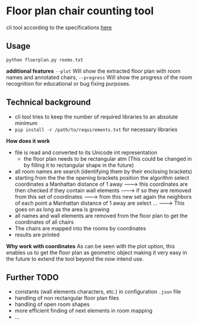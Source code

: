 # Floor plan chair counting tool

cli tool according to the specifications [here](task_en.txt)

## Usage

```
python floorplan.py rooms.txt
```
**additional features**
`--plot`
Will show the extracted floor plan with room names and annotated chairs,
`--progress`
Will show the progress of the room recognition for educational or bug fixing purposes.

## Technical background
* cli tool tries to keep the number of required libraries to an absolute minimum
* `pip install -r /path/to/requirements.txt` for necessary libraries

**How does it work**
* file is read and converted to its Unicode int representation
    * the floor plan needs to be rectangular atm (This could be changed in by filling it to rectangular shape in the future)
* all room names are search (identifying them by their enclosing brackets)
* starting from the the the opening brackets position the algorithm select coordinates a Manhattan distance of 1 away
---> this coordinates are then checked if they contain wall elements
---> if so they are removed from this set of coordinates
---> from this new set again the neighbors of each point a Manhattan distance of 1 away are select
...
---> This goes on as long as the area is growing
* all names and wall elements are removed from the floor plan to get the coordinates of all chairs
* The chairs are mapped into the rooms by coordinates
* results are printed

**Why work with coordinates**
As can be seen with the plot option, this enables us to get the floor plan as geometric object making it very easy in the future to extend the tool beyond the now intend use.


## Further TODO
* constants (wall elements characters, etc.) in configuration `.json` file
* handling of non rectangular floor plan files
* handling of open room shapes
* more efficient finding of next elements in room mapping
* ...
